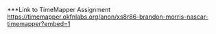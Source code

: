 ***Link to TimeMapper Assignment
https://timemapper.okfnlabs.org/anon/xs8r86-brandon-morris-nascar-timemapper?embed=1
